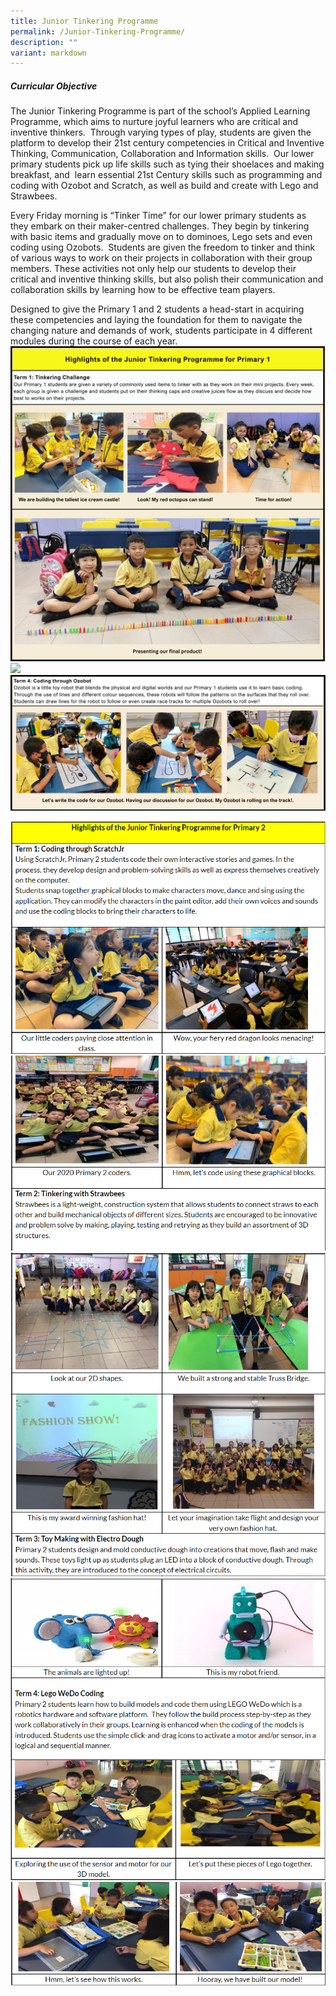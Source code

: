 ```yaml
---
title: Junior Tinkering Programme
permalink: /Junior-Tinkering-Programme/
description: ""
variant: markdown
---
```

##### **Curricular Objective**

The Junior Tinkering Programme is part of the school’s Applied Learning Programme, which aims to nurture joyful learners who are critical and inventive thinkers.  Through varying types of play, students are given the platform to develop their 21st century competencies in Critical and Inventive Thinking, Communication, Collaboration and Information skills.  Our lower primary students pick up life skills such as tying their shoelaces and making breakfast, and  learn essential 21st Century skills such as programming and coding with Ozobot and Scratch, as well as build and create with Lego and Strawbees.

Every Friday morning is “Tinker Time” for our lower primary students as they embark on their maker-centred challenges. They begin by tinkering with basic items and gradually move on to dominoes, Lego sets and even coding using Ozobots.  Students are given the freedom to tinker and think of various ways to work on their projects in collaboration with their group members. These activities not only help our students to develop their critical and inventive thinking skills, but also polish their communication and collaboration skills by learning how to be effective team players.

Designed to give the Primary 1 and 2 students a head-start in acquiring these competencies and laying the foundation for them to navigate the changing nature and demands of work, students participate in 4 different modules during the course of each year.
![](/images/Our%20Curriculum/Signature%20Programmes/Applied%20Learning%20Prog%20(ALP)/Junior%20Tinkering%20Programme/JTP_programme_1.png)
![](/images/Our%20Curriculum/Signature%20Programmes/Applied%20Learning%20Prog%20(ALP)/Junior%20Tinkering%20Programme/JTP_programme_2.png)
![](/images/Our%20Curriculum/Signature%20Programmes/Applied%20Learning%20Prog%20(ALP)/Junior%20Tinkering%20Programme/JTP_programme_3.png)

![](/images/Our%20Curriculum/Signature%20Programmes/Applied%20Learning%20Prog%20(ALP)/Junior%20Tinkering%20Programme/JTP6NEW.png)
![](/images/Our%20Curriculum/Signature%20Programmes/Applied%20Learning%20Prog%20(ALP)/Junior%20Tinkering%20Programme/JTP7.png)
![](/images/Our%20Curriculum/Signature%20Programmes/Applied%20Learning%20Prog%20(ALP)/Junior%20Tinkering%20Programme/JTP8NEW.png)
![](/images/Our%20Curriculum/Signature%20Programmes/Applied%20Learning%20Prog%20(ALP)/Junior%20Tinkering%20Programme/JTP9NEW.png)
![](/images/Our%20Curriculum/Signature%20Programmes/Applied%20Learning%20Prog%20(ALP)/Junior%20Tinkering%20Programme/JTP10.png)